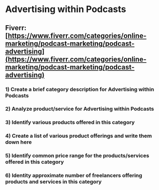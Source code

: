 # Advertising within Podcasts
## Fiverr: [https://www.fiverr.com/categories/online-marketing/podcast-marketing/podcast-advertising](https://www.fiverr.com/categories/online-marketing/podcast-marketing/podcast-advertising)
### 1) Create a brief category description for Advertising within Podcasts
### 2) Analyze product/service for Advertising within Podcasts
### 3) Identify various products offered in this category
### 4) Create a list of various product offerings and write them down here
### 5) Identify common price range for the products/services offered in this category
### 6) Identity approximate number of freelancers offering products and services in this category
